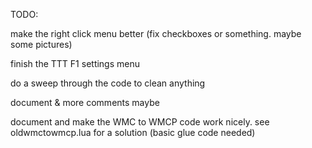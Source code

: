 TODO:

make the right click menu better (fix checkboxes or something. maybe some pictures)

finish the TTT F1 settings menu

do a sweep through the code to clean anything

document & more comments maybe

document and make the WMC to WMCP code work nicely. see oldwmctowmcp.lua for a solution (basic glue code needed)
